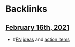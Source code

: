 
# Backlinks
## [February 16th, 2021](<February 16th, 2021.md>)
- #[FN](<FN.md>) [ideas](<ideas.md>) and [action items](<action items.md>)

